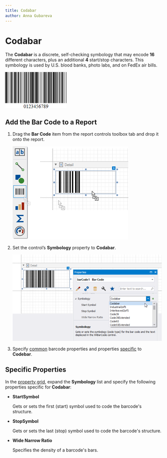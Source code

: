```yaml
---
title: Codabar
author: Anna Gubareva
---
```

# Codabar

The **Codabar** is a discrete, self-checking symbology that may encode **16** different characters, plus an additional **4** start/stop characters. This symbology is used by U.S. blood banks, photo labs, and on FedEx air bills.

![](../../../../../images/eurd-win-bar-code-codabar.png)

## Add the Bar Code to a Report

1. Drag the **Bar Code** item from the report controls toolbox tab and drop it onto the report. 

    ![](../../../../../images/drag-and-drop-barcode.png)

2. Set the control’s **Symbology** property to **Codabar**. 

    ![](../../../../../images/codabar-in-designer.png)

3. Specify [common](add-bar-codes-to-a-report.md) barcode properties and properties [specific](#specific-properties) to **Codebar**.

## Specific Properties

In the [property grid](../../report-designer-tools/ui-panels/property-grid-tabbed-view.md), expand the **Symbology** list and specify the following properties specific for **Codabar**:

* **StartSymbol**

    Gets or sets the first (start) symbol used to code the barcode's structure.

* **StopSymbol**

    Gets or sets the last (stop) symbol used to code the barcode's structure.

* **Wide Narrow Ratio**

    Specifies the density of a barcode's bars.